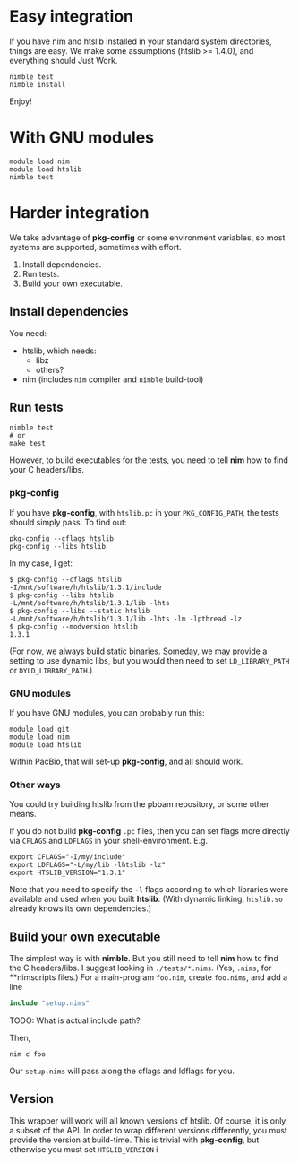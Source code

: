 # Easy integration
If you have nim and htslib installed in your standard system directories,
things are easy. We make some assumptions (htslib >= 1.4.0),
and everything should Just Work.

    nimble test
    nimble install

Enjoy!

# With GNU modules

    module load nim
    module load htslib
    nimble test

# Harder integration
We take advantage of **pkg-config** or some environment variables,
so most systems are supported, sometimes with effort.

1. Install dependencies.
1. Run tests.
1. Build your own executable.

## Install dependencies

You need:

* htslib, which needs:
  * libz
  * others?
* nim (includes `nim` compiler and `nimble` build-tool)

## Run tests

    nimble test
    # or
    make test

However, to build executables for the tests,
you need to tell **nim** how to find your C headers/libs.

### pkg-config
If you have **pkg-config**, with `htslib.pc` in your `PKG_CONFIG_PATH`,
the tests should simply pass. To find out:

    pkg-config --cflags htslib
    pkg-config --libs htslib

In my case, I get:
```
$ pkg-config --cflags htslib
-I/mnt/software/h/htslib/1.3.1/include
$ pkg-config --libs htslib
-L/mnt/software/h/htslib/1.3.1/lib -lhts
$ pkg-config --libs --static htslib
-L/mnt/software/h/htslib/1.3.1/lib -lhts -lm -lpthread -lz
$ pkg-config --modversion htslib
1.3.1
```

(For now, we always build static binaries. Someday, we may provide a setting to use dynamic libs,
but you would then need to set `LD_LIBRARY_PATH` or `DYLD_LIBRARY_PATH`.)

### GNU modules
If you have GNU modules, you can probably run this:

    module load git
    module load nim
    module load htslib

Within PacBio, that will set-up **pkg-config**, and all should work.

### Other ways
You could try building htslib from the pbbam repository, or some other means.

If you do not build **pkg-config** `.pc` files, then you can set flags
more directly via `CFLAGS` and `LDFLAGS` in your shell-environment. E.g.

    export CFLAGS="-I/my/include"
    export LDFLAGS="-L/my/lib -lhtslib -lz"
    export HTSLIB_VERSION="1.3.1"

Note that you need to specify the `-l` flags according to which libraries
were available and used when you built **htslib**. (With dynamic linking,
`htslib.so` already knows its own dependencies.)


## Build your own executable
The simplest way is with **nimble**. But you still need to tell **nim** how
to find the C headers/libs. I suggest looking in `./tests/*.nims`. (Yes,
`.nims`, for **nimscripts files.) For a main-program `foo.nim`, create `foo.nims`,
and add a line
```nim
include "setup.nims"
```
TODO: What is actual include path?

Then,

    nim c foo

Our `setup.nims` will pass along the cflags and ldflags for you.

## Version
This wrapper will work will all known versions of htslib.
Of course, it is only a subset of the API.
In order to wrap different versions differently, you must
provide the version at build-time. This is trivial with
**pkg-config**, but otherwise you must set `HTSLIB_VERSION`
i

